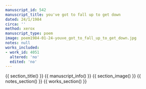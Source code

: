 ```yaml
---
manuscript_id: 542
manuscript_title: you've got to fall up to get down
dated: 24/1/1984
circa: ''
method: xerox
manuscript_type: poem
image: poem1984-01-24-youve_got_to_fall_up_to_get_down.jpg
notes: null
works_included:
- work_id: 4051
  altered: 'no'
  edited: 'no'
---
```


{{ section_title() }}
{{ manuscript_info() }}
{{ section_image() }}
{{ notes_section() }}
{{ works_section() }}
